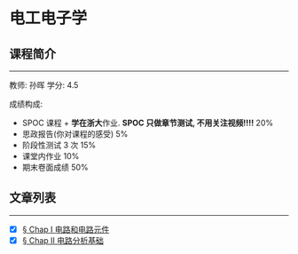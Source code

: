 
# 电工电子学

## 课程简介
---
教师: 孙晖 学分: $4.5$

成绩构成:

- SPOC 课程 + **学在浙大**作业. **SPOC 只做章节测试, 不用关注视频!!!!**  $20\%$
- 思政报告(你对课程的感受) $5\%$
- 阶段性测试 $3$ 次 $15\%$
- 课堂内作业 $10\%$
- 期末卷面成绩 $50\%$

## 文章列表

---

- [x] [§ Chap I      电路和电路元件](Circuitsandelectroniccomponents.md)
- [x] [§ Chap II     电路分析基础](CircuitAnalysisBasics.md)